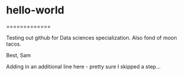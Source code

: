 # hello-world
=============

Testing out github for Data sciences specialization. Also fond of moon tacos. 

Best,
Sam

Adding in an additional line here - pretty sure I skipped a step...
